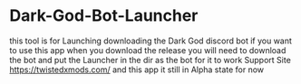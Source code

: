 # Dark-God-Bot-Launcher
this tool is for Launching downloading the Dark God discord bot
if you want to use this app when you download the release you will need to download the bot and put the Launcher in the dir as the bot for it to work
Support Site https://twistedxmods.com/ and this app it still in Alpha state for now
